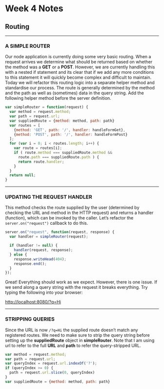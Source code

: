 # Week 4 Notes

## Routing

___

### A SIMPLE ROUTER

Our node application is currently doing some very basic routing. When a request arrives we determine what should be returned based on whether the method was a **GET** or a **POST**. However, we are currently handling this with a nested if statement and its clear that if we add any more conditions to this statement it will quickly become complex and difficult to maintain. Today we will refactor this routing logic into a separate helper method and standardise our process. The route is generally determined by the method and the path as well as (sometimes) data in the query string. Add the following helper method before the server definition.

```javascript
var simpleRouter = function(request) {
  var method = request.method;
  var path = request.url;
  var suppliedRoute = {method: method, path: path}
  var routes = [
    {method: 'GET', path: '/', handler: handleFormGet},
    {method: 'POST', path: '/', handler: handleFormPost}
  ];
  for (var i = 0; i < routes.length; i++) {
    var route = routes[i];
    if ( route.method === suppliedRoute.method &&
      route.path === suppliedRoute.path ) {
      return route.handler;
    }
  }
  return null;
}
```

___

### UPDATING THE REQUEST HANDLER

This method checks the route supplied by the user (determined by checking the URL and method in the HTTP request) and returns a handler (function), which can be invoked by the caller. Let’s refactor the `server.on("request")` callback to do this.

```javascript
server.on("request", function(request, response) {
  var handler = simpleRouter(request);

  if (handler != null) {
    handler(request, response);
  } else {
    response.writeHead(404);
    response.end();
  }
});
```

Great! Everything should work as we expect. However, there is one issue. If we send along a query string with the request it breaks everything. Try typing the following into your browser:

<http://localhost:8080/?q=Hi>

___

### STRIPPING QUERIES

Since the URL is now `/?q=Hi` the supplied route doesn’t match any registered routes. We need to make sure to strip the query string before setting up the **suppliedRoute** object in **simpleRouter**. Note that I am using url to refer to the full **URL** and **path** to refer the query-stripped URL.

```javascript
var method = request.method;
var path = request.url;
var queryIndex = request.url.indexOf('?');
if (queryIndex >= 0) {
  path = request.url.slice(0, queryIndex)
}
var suppliedRoute = {method: method, path: path}
```
